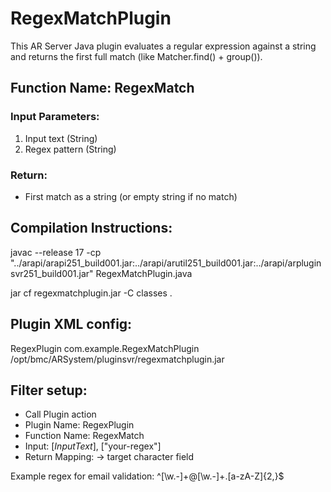 # RegexMatchPlugin

This AR Server Java plugin evaluates a regular expression against a string
and returns the first full match (like Matcher.find() + group()).

## Function Name: RegexMatch

### Input Parameters:
1. Input text (String)
2. Regex pattern (String)

### Return:
- First match as a string (or empty string if no match)

## Compilation Instructions:

javac --release 17 -cp "../arapi/arapi251_build001.jar:../arapi/arutil251_build001.jar:../arapi/arpluginsvr251_build001.jar" RegexMatchPlugin.java

jar cf regexmatchplugin.jar -C classes .

## Plugin XML config:

<plugin>
  <name>RegexPlugin</name>
  <classname>com.example.RegexMatchPlugin</classname>
  <pathelement type="location">/opt/bmc/ARSystem/pluginsvr/regexmatchplugin.jar</pathelement>
</plugin>

## Filter setup:
- Call Plugin action
- Plugin Name: RegexPlugin
- Function Name: RegexMatch
- Input: [$InputText$], ["your-regex"]
- Return Mapping: → target character field

Example regex for email validation:
^[\w.-]+@[\w.-]+\.[a-zA-Z]{2,}$